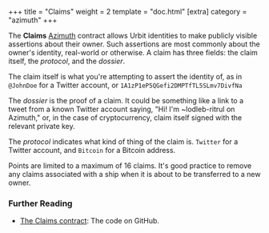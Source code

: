 +++
title = "Claims"
weight = 2
template = "doc.html"
[extra]
category = "azimuth"
+++

The **Claims** [Azimuth](../azimuth) contract allows Urbit identities to make publicly visible assertions about their owner. Such assertions are most commonly about the owner's identity, real-world or otherwise. A claim has three fields: the claim itself, the _protocol_, and the _dossier_.

The claim itself is what you're attempting to assert the identity of, as in `@JohnDoe` for a Twitter account, or `1A1zP1eP5QGefi2DMPTfTL5SLmv7DivfNa`

The _dossier_ is the proof of a claim. It could be something like a link to a tweet from a known Twitter account saying, "Hi! I'm ~lodleb-ritrul on Azimuth," or, in the case of cryptocurrency, claim itself signed with the relevant private key.

The _protocol_ indicates what kind of thing of the claim is. `Twitter` for a Twitter account, and `Bitcoin` for a Bitcoin address.

Points are limited to a maximum of 16 claims. It's good practice to remove any claims associated with a ship when it is about to be transferred to a new owner.

### Further Reading

- [The Claims contract](https://github.com/urbit/azimuth/blob/master/contracts/Claims.sol): The code on GitHub.
